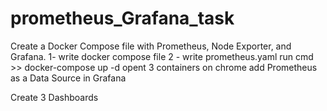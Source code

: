 # prometheus_Grafana_task
Create a Docker Compose file with Prometheus, Node Exporter, and Grafana.
1- write docker compose file 
2 - write prometheus.yaml
 run cmd >> docker-compose up -d
opent 3 containers on chrome
add Prometheus as a Data Source in Grafana

Create 3 Dashboards

